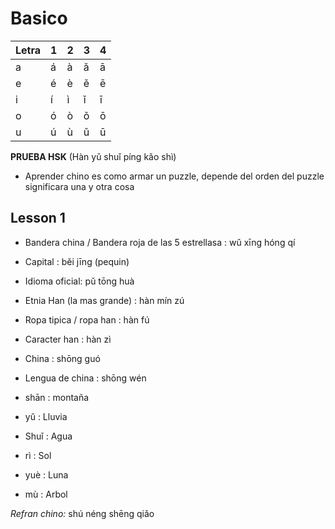 # Basico
| Letra | 1 | 2 | 3 | 4 |
| ---- | ---- | ---- | ---- | ---- |
| a | á | à | ǎ | ā |
| e | é | è | ě | ē |
| i | í | ì | ǐ | ī |
| o | ó | ò | ǒ | ō |
| u | ú | ù | ǔ | ū |

**PRUEBA HSK** (Hàn yǔ shuǐ píng kǎo shì)
- Aprender chino es como armar un puzzle, depende del orden del puzzle significara una y otra cosa

## Lesson 1

- Bandera china / Bandera roja de las 5 estrellasa : wǔ xīng hóng qí
- Capital : běi jīng (pequin)
- Idioma oficial: pǔ tōng huà
- Etnia Han (la mas grande) : hàn mín zú
- Ropa tipica / ropa han :  hàn fú
- Caracter han : hàn zì
- China : shōng guó
- Lengua de china : shōng wén

- shān : montaña
- yǔ : Lluvia
- Shuǐ : Agua
- rì : Sol
- yuè : Luna
- mù : Arbol

*Refran chino:* shú néng shēng qiǎo